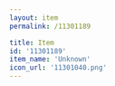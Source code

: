 ```yaml
---
layout: item
permalink: /11301189

title: Item
id: '11301189'
item_name: 'Unknown'
icon_url: '11301040.png'
---
```

